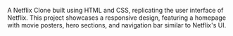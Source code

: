 A Netflix Clone built using HTML and CSS, replicating the user interface of Netflix. This project showcases a responsive design, featuring a homepage with movie posters, hero sections, and navigation bar similar to Netflix's UI.
